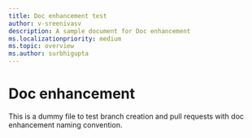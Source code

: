 ```yaml
---
title: Doc enhancement test
author: v-sreenivasv
description: A sample document for Doc enhancement
ms.localizationpriority: medium
ms.topic: overview
ms.author: surbhigupta
---
```

# Doc enhancement

This is a dummy file to test branch creation and pull requests with doc enhancement naming convention.
